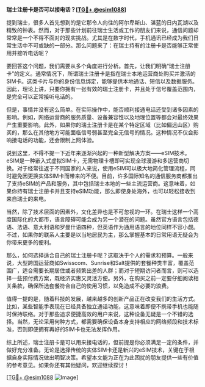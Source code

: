 **瑞士注册卡是否可以接电话？[[TG💪+ @esim1088](https://t.me/s/esim1088)]**

提到瑞士，很多人首先想到的是它那令人向往的阿尔卑斯山、湛蓝的日内瓦湖以及精致的钟表。然而，对于那些计划前往瑞士生活或工作的朋友们来说，通信问题却常常是一个不得不面对的现实挑战。尤其是在数字时代，手机通讯已经成为我们日常生活中不可或缺的一部分。那么问题来了：在瑞士持有的注册卡是否能够正常使用并接听电话呢？

要回答这个问题，我们需要从多个角度进行分析。首先，让我们明确“瑞士注册卡”的定义。通常情况下，所谓瑞士注册卡是指在瑞士本地运营商处购买并激活的SIM卡。这类卡片与你的身份信息绑定，能够提供本地通话、短信以及数据服务。因此，理论上讲，只要你拥有一张有效的瑞士注册卡，并且处于信号覆盖范围内，是完全可以正常接听电话的。

但是，事情并没有这么简单。在实际操作中，能否顺利接通电话还受到诸多因素的影响。例如，网络运营商的服务质量、设备兼容性以及地理位置等都会对最终效果产生重要影响。此外，如果你的瑞士注册卡是在某个特定区域（比如偏远山区）购买的，那么在其他地方可能面临信号弱甚至完全无信号的情况。这种情况不仅会影响接电话的功能，还会限制上网体验。

说到这里，不得不提一下近年来逐渐兴起的一种新型解决方案——eSIM技术。eSIM是一种嵌入式虚拟SIM卡，无需物理卡槽即可实现全球漫游和多运营商切换。对于经常往返于不同国家的人来说，使用eSIM可以极大地简化管理流程，同时避免因更换实体SIM卡而带来的不便。目前，许多国际知名的通信服务商都推出了支持eSIM的产品和服务，其中包括瑞士本地的一些主流运营商。这意味着，如果你持有瑞士注册卡并且支持eSIM功能，那么即使身处海外，也可以轻松接收到来自瑞士的来电。

当然，除了技术层面的因素外，文化差异也是不可忽视的一环。在瑞士这样一个高度国际化的大都市，语言障碍可能会成为另一个潜在的问题。虽然官方语言包括德语、法语、意大利语和罗曼什语四种，但英语作为通用语言的地位同样不容小觑。不过，如果你的联系人主要是以当地居民为主，那么掌握基本的日常用语无疑会为你带来更多的便利。

那么，如何选择适合自己的瑞士注册卡呢？这取决于个人的需求和预算。一般来说，大型跨国运营商如Swisscom、Sunrise和Salt提供的套餐种类丰富，覆盖范围广，适合需要长期居住或者频繁出差的人群；而对于短期访问者而言，则可以选择一些预付费方案，既经济实惠又灵活方便。另外，在购买之前一定要仔细阅读相关条款，确保所选套餐符合自己的使用习惯，以免造成不必要的浪费。

值得一提的是，随着科技的发展，越来越多的创新产品正在改变我们的生活方式。比如，某些智能手表现在已经具备独立通话功能，这意味着即便不携带手机也能随时保持联络。对于那些追求便捷高效的用户来说，这种设备无疑是一个不错的选择。当然，无论采用何种方式，都需要确保设备本身支持相应的网络频段和技术标准，否则即便拥有再好的SIM卡也无法发挥作用。

综上所述，瑞士注册卡是可以用来接电话的，但前提是你必须满足一定的条件，并做好充分准备。无论是选择传统的实体SIM卡还是新兴的eSIM技术，关键在于根据自身实际情况做出明智决策。希望本文能为正在为此困扰的朋友提供一些有价值的参考意见。如果你还有其他疑问，欢迎继续探讨！

[[TG💪+ @esim1088](https://t.me/s/esim1088) ![Image](https://i.postimg.cc/4NQfJmqS/Snipaste-2025-05-13-00-14-12.png)]